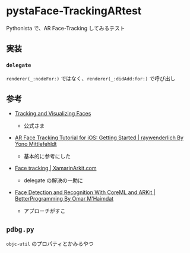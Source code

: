 # pystaFace-TrackingARtest


Pythonista で、AR Face-Tracking してみるテスト



## 実装

### `delegate`

`renderer(_:nodeFor:)` ではなく、`renderer(_:didAdd:for:)` で呼び出し



## 参考

- [Tracking and Visualizing Faces](https://developer.apple.com/documentation/arkit/content_anchors/tracking_and_visualizing_faces)
    - 公式さま

- [AR Face Tracking Tutorial for iOS: Getting Started | raywenderlich By Yono Mittlefehldt](https://www.raywenderlich.com/5491-ar-face-tracking-tutorial-for-ios-getting-started)
    - 基本的に参考にした

- [Face tracking | XamarinArkit.com](https://xamarinarkit.com/lesson/face-tracking/)
    - delegate の解決の一助に

- [Face Detection and Recognition With CoreML and ARKit | BetterProgramming By Omar M’Haimdat](https://betterprogramming.pub/face-detection-and-recognition-with-coreml-and-arkit-8b676b7448be)
    - アプローチがすこ

## `pdbg.py`

`objc-util` のプロパティとかみるやつ

